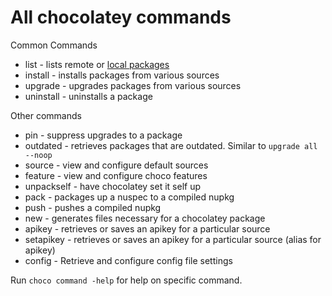 ﻿# All chocolatey commands

Common Commands

 * list - lists remote or [local packages](list_localonly.md)
 * install - installs packages from various sources
 * upgrade - upgrades packages from various sources
 * uninstall - uninstalls a package

Other commands

 * pin - suppress upgrades to a package
 * outdated - retrieves packages that are outdated. Similar to `upgrade all --noop`
 * source - view and configure default sources
 * feature - view and configure choco features
 * unpackself - have chocolatey set it self up
 * pack - packages up a nuspec to a compiled nupkg
 * push - pushes a compiled nupkg
 * new - generates files necessary for a chocolatey package
 * apikey - retrieves or saves an apikey for a particular source
 * setapikey - retrieves or saves an apikey for a particular source (alias for apikey)
 * config - Retrieve and configure config file settings

Run `choco command -help` for help on specific command.